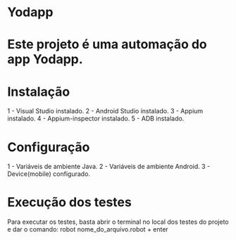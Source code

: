 # Yodapp

# Este projeto é uma automação do app Yodapp.

# Instalação
1 - Visual Studio instalado.
2 - Android Studio instalado.
3 - Appium instalado.
4 - Appium-inspector instalado.
5 - ADB instalado.

# Configuração
1 - Variáveis de ambiente Java.
2 - Variáveis de ambiente Android.
3 - Device(mobile) configurado.

# Execução dos testes

Para executar os testes, basta abrir o terminal no local dos testes do projeto e dar o comando: robot nome_do_arquivo.robot + enter
